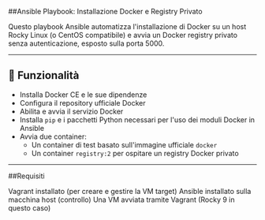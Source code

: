 ##Ansible Playbook: Installazione Docker e Registry Privato

Questo playbook Ansible automatizza l'installazione di Docker su un host Rocky Linux (o CentOS compatibile) e avvia un Docker registry privato senza autenticazione, esposto sulla porta 5000.

---
## 📌 Funzionalità

- Installa Docker CE e le sue dipendenze
- Configura il repository ufficiale Docker
- Abilita e avvia il servizio Docker
- Installa `pip` e i pacchetti Python necessari per l'uso dei moduli Docker in Ansible
- Avvia due container:
  - Un container di test basato sull'immagine ufficiale `docker`
  - Un container `registry:2` per ospitare un registry Docker privato

---

##Requisiti

Vagrant installato (per creare e gestire la VM target)
Ansible installato sulla macchina host (controllo)
Una VM  avviata tramite Vagrant (Rocky 9 in questo caso)
